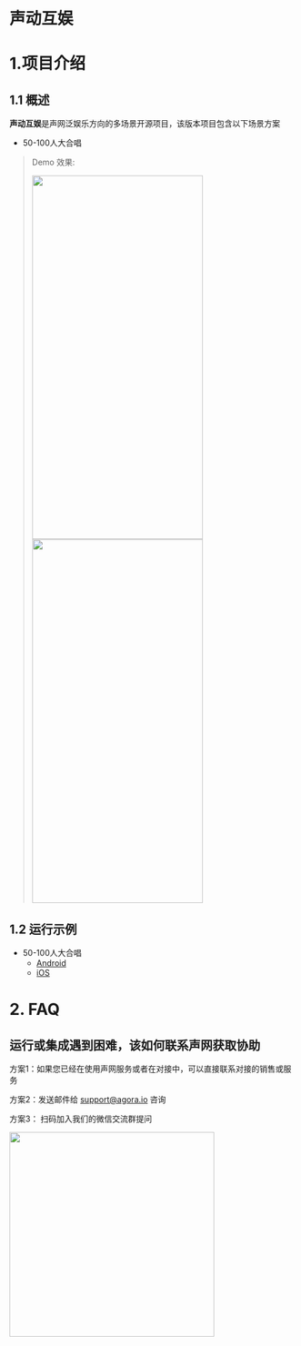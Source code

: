 # 声动互娱
# 1.项目介绍
## 1.1 概述
**声动互娱**是声网泛娱乐方向的多场景开源项目，该版本项目包含以下场景方案

* 50-100人大合唱

>
> Demo 效果:
>
> <img src="https://accktvpic.oss-cn-beijing.aliyuncs.com/pic/github_readme/ent-full/entFullDemo_1.png" width="300" height="640"><img src="https://accktvpic.oss-cn-beijing.aliyuncs.com/pic/github_readme/ent-full/entFullDemo_2.png" width="300" height="640">

## 1.2 运行示例
* 50-100人大合唱
    * [Android](Android/scenes/cantata)
    * [iOS](iOS/Cantata/KTV)

# 2. FAQ

## 运行或集成遇到困难，该如何联系声网获取协助
方案1：如果您已经在使用声网服务或者在对接中，可以直接联系对接的销售或服务

方案2：发送邮件给 support@agora.io 咨询

方案3： 扫码加入我们的微信交流群提问

<img src="https://download.agora.io/demo/release/SDHY_QA.jpg" width="360" height="360">
